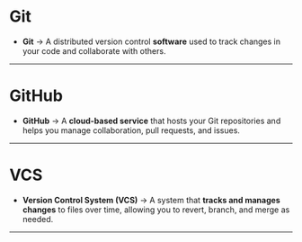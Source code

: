 # Git
- **Git** → A distributed version control **software** used to track changes in your code and collaborate with others.

---
# GitHub
- **GitHub** → A **cloud-based service** that hosts your Git repositories and helps you manage collaboration, pull requests, and issues.

---
# VCS
- **Version Control System (VCS)** → A system that **tracks and manages changes** to files over time, allowing you to revert, branch, and merge as needed.

---
